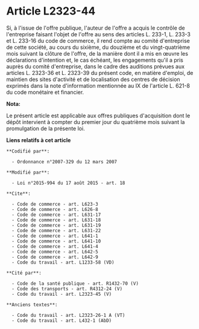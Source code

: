 # Article L2323-44

Si, à l'issue de l'offre publique, l'auteur de l'offre a acquis le contrôle de l'entreprise faisant l'objet de l'offre au
sens des articles L. 233-1, L. 233-3 et L. 233-16 du code de commerce, il rend compte au comité d'entreprise de cette
société, au cours du sixième, du douzième et du vingt-quatrième mois suivant la clôture de l'offre, de la manière dont il a
mis en œuvre les déclarations d'intention et, le cas échéant, les engagements qu'il a pris auprès du comité d'entreprise,
dans le cadre des auditions prévues aux articles L. 2323-36 et L. 2323-39 du présent code, en matière d'emploi, de maintien
des sites d'activité et de localisation des centres de décision exprimés dans la note d'information mentionnée au IX de
l'article L. 621-8 du code monétaire et financier.

**Nota:**

Le présent article est applicable aux offres publiques d'acquisition dont le dépôt intervient à compter du premier jour du
quatrième mois suivant la promulgation de la présente loi.

**Liens relatifs à cet article**

	**Codifié par**:

	  - Ordonnance n°2007-329 du 12 mars 2007

	**Modifié par**:

	  - Loi n°2015-994 du 17 août 2015 - art. 18

	**Cite**:

	  - Code de commerce - art. L623-3
	  - Code de commerce - art. L626-8
	  - Code de commerce - art. L631-17
	  - Code de commerce - art. L631-18
	  - Code de commerce - art. L631-19
	  - Code de commerce - art. L631-22
	  - Code de commerce - art. L641-1
	  - Code de commerce - art. L641-10
	  - Code de commerce - art. L641-4
	  - Code de commerce - art. L642-5
	  - Code de commerce - art. L642-9
	  - Code du travail - art. L1233-58 (VD)

	**Cité par**:

	  - Code de la santé publique - art. R1432-70 (V)
	  - Code des transports - art. R4312-24 (V)
	  - Code du travail - art. L2323-45 (V)

	**Anciens textes**:

	  - Code du travail - art. L2323-26-1 A (VT)
	  - Code du travail - art. L432-1 (AbD)
